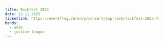 ```yaml
---
title: Rockfest 2025
date: 22.11.2025
ticketlink: https://eventfrog.ch/en/p/concert/pop-rock/rockfest-2025-7371478585519926900.html
bands:
  - adam
  - justice-league
---
```

